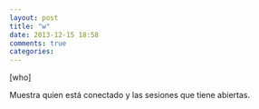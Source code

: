 ```yaml
---
layout: post
title: "w"
date: 2013-12-15 18:58
comments: true
categories: 
---
```

[who]

Muestra quien está conectado y las sesiones que tiene abiertas.


